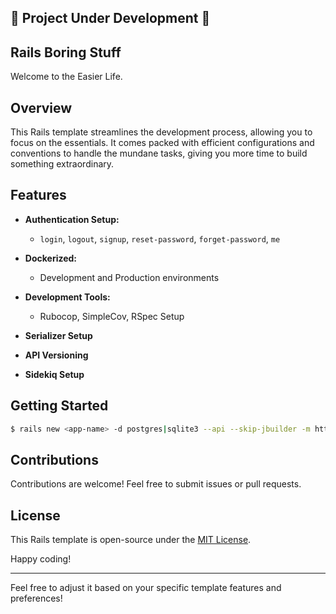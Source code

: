 ## 🚧 Project Under Development 🚧

## Rails Boring Stuff

Welcome to the Easier Life.

## Overview

This Rails template streamlines the development process, allowing you to focus on the essentials. It comes packed with efficient configurations and conventions to handle the mundane tasks, giving you more time to build something extraordinary.

## Features

- **Authentication Setup:**
  - `login`, `logout`, `signup`, `reset-password`, `forget-password`, `me`

- **Dockerized:**
  - Development and Production environments

- **Development Tools:**
  - Rubocop, SimpleCov, RSpec Setup

- **Serializer Setup**

- **API Versioning**

- **Sidekiq Setup**

## Getting Started

```bash
$ rails new <app-name> -d postgres|sqlite3 --api --skip-jbuilder -m https://github.com/leurias/rails-boring-stuff/blob/main/template.rb
```

## Contributions

Contributions are welcome! Feel free to submit issues or pull requests.

## License

This Rails template is open-source under the [MIT License](LICENSE).

Happy coding!

---

Feel free to adjust it based on your specific template features and preferences!